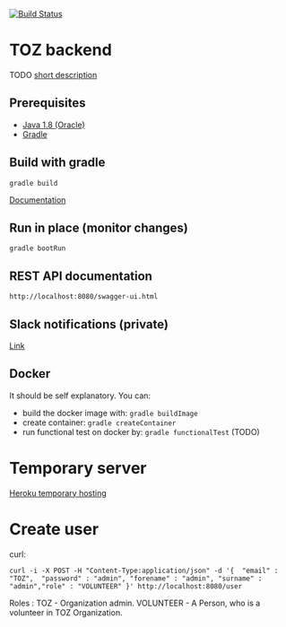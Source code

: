 [![Build Status](https://travis-ci.org/blstream/TOZ_BE.svg?branch=master)](https://travis-ci.org/blstream/TOZ_BE)

# TOZ backend

TODO [short description](https://en.support.wordpress.com/markdown-quick-reference/)

## Prerequisites

* [Java 1.8 (Oracle)](http://www.oracle.com/technetwork/java/javase/downloads/jdk8-downloads-2133151.html)
* [Gradle](https://docs.gradle.org/current/userguide/installation.html)

## Build with gradle

    gradle build

[Documentation](http://docs.spring.io/spring-boot/docs/current/reference/html/build-tool-plugins-gradle-plugin.html)

## Run in place (monitor changes)

    gradle bootRun

## REST API documentation

    http://localhost:8080/swagger-ui.html

## Slack notifications (private)

[Link](https://patronage-2017.slack.com/messages/backend-ci/)

## Docker

It should be self explanatory. You can:

- build the docker image with: `gradle buildImage`
- create container: `gradle createContainer`
- run functional test on docker by: `gradle functionalTest` (TODO)

# Temporary server

[Heroku temporary hosting](https://vast-plains-10769.herokuapp.com/)

# Create user
curl:
```
curl -i -X POST -H "Content-Type:application/json" -d '{  "email" : "TOZ",  "password" : "admin", "forename" : "admin", "surname" : "admin","role" : "VOLUNTEER" }' http://localhost:8080/user
```
Roles :
TOZ - Organization admin.
VOLUNTEER - A Person, who is a volunteer in TOZ Organization.

